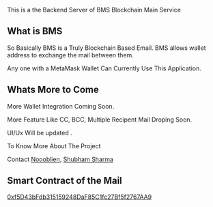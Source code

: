 This is a the Backend Server of BMS Blockchain Main Service

## What is BMS
So Basically BMS is a Truly Blockchain Based Email. BMS allows wallet address to exchange the mail between them.

Any one with a MetaMask Wallet Can Currently Use This Application.


## Whats More to Come
More Wallet Integration Coming Soon.


More Feature Like CC, BCC, Multiple Recipent Mail Droping Soon.

UI/Ux Will be updated .  


To Know More About The Project 

Contact [Noooblien](https://twitter.com/Noooblien), [Shubham Sharma](https://twitter.com/0xShubhamSharma)


## Smart Contract of the Mail
[0xf5D43bFdb315159248DaF85C1fc27Bf5f2767AA9](https://mumbai.polygonscan.com/address/0xf5D43bFdb315159248DaF85C1fc27Bf5f2767AA9)
